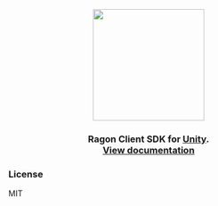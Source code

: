 <div align="center">
    <a href="https://github.com/edmand46/Ragon">
        <img src="https://github.com/edmand46/Ragon/raw/main/Images/ragon-logo.png" width="200"/>
    </a>
  <br>
  <h3>
      Ragon Client SDK for <a href="https://unity3d.com/">Unity</a>. <br /><a href="https://ragon-server.com/docs/first-steps-box">View documentation</a>
  </h3>
</div>

### License
MIT
